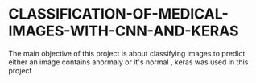 # CLASSIFICATION-OF-MEDICAL-IMAGES-WITH-CNN-AND-KERAS
The main objective of this project is about classifying images to predict either an image contains anormaly or it's normal ,
keras was used in this project
